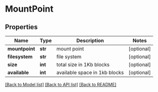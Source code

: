 # MountPoint


## Properties
Name | Type | Description | Notes
------------ | ------------- | ------------- | -------------
**mountpoint** | **str** | mount point | [optional] 
**filesystem** | **str** | file system | [optional] 
**size** | **int** | total size in 1Kb blocks | [optional] 
**available** | **int** | available space in 1kb blocks | [optional] 

[[Back to Model list]](../README.md#documentation-for-models) [[Back to API list]](../README.md#documentation-for-api-endpoints) [[Back to README]](../README.md)


